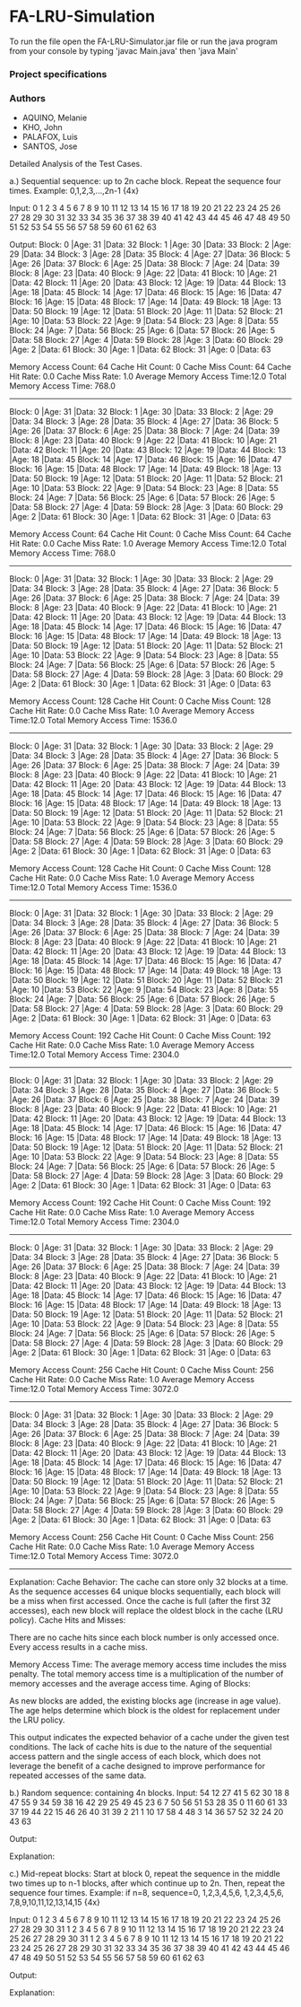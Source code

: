 # FA-LRU-Simulation
To run the file open the FA-LRU-Simulator.jar file or run the java program from your console by typing 'javac Main.java' then 'java Main'

### Project specifications
 


### Authors
- AQUINO, Melanie 
- KHO, John 
- PALAFOX, Luis
- SANTOS, Jose
  
Detailed Analysis of the Test Cases.

a.) Sequential sequence: up to 2n cache block. Repeat the sequence four times. Example: 0,1,2,3,...,2n-1 {4x}

Input:
0 1 2 3 4 5 6 7 8 9 10 11 12 13 14 15 16 17 18 19 20 21 22 23 24 25 26 27 28 29 30 31 32 33 34 35 36 37 38 39 40 41 42 43 44 45 46 47 48 49 50 51 52 53 54 55 56 57 58 59 60 61 62 63

Output:
Block: 0 |Age: 31 |Data: 32
Block: 1 |Age: 30 |Data: 33
Block: 2 |Age: 29 |Data: 34
Block: 3 |Age: 28 |Data: 35
Block: 4 |Age: 27 |Data: 36
Block: 5 |Age: 26 |Data: 37
Block: 6 |Age: 25 |Data: 38
Block: 7 |Age: 24 |Data: 39
Block: 8 |Age: 23 |Data: 40
Block: 9 |Age: 22 |Data: 41
Block: 10 |Age: 21 |Data: 42
Block: 11 |Age: 20 |Data: 43
Block: 12 |Age: 19 |Data: 44
Block: 13 |Age: 18 |Data: 45
Block: 14 |Age: 17 |Data: 46
Block: 15 |Age: 16 |Data: 47
Block: 16 |Age: 15 |Data: 48
Block: 17 |Age: 14 |Data: 49
Block: 18 |Age: 13 |Data: 50
Block: 19 |Age: 12 |Data: 51
Block: 20 |Age: 11 |Data: 52
Block: 21 |Age: 10 |Data: 53
Block: 22 |Age: 9 |Data: 54
Block: 23 |Age: 8 |Data: 55
Block: 24 |Age: 7 |Data: 56
Block: 25 |Age: 6 |Data: 57
Block: 26 |Age: 5 |Data: 58
Block: 27 |Age: 4 |Data: 59
Block: 28 |Age: 3 |Data: 60
Block: 29 |Age: 2 |Data: 61
Block: 30 |Age: 1 |Data: 62
Block: 31 |Age: 0 |Data: 63

Memory Access Count: 64
Cache Hit Count: 0
Cache Miss Count: 64
Cache Hit Rate: 0.0
Cache Miss Rate: 1.0
Average Memory Access Time:12.0
Total Memory Access Time: 768.0

----------------------------------------
Block: 0 |Age: 31 |Data: 32
Block: 1 |Age: 30 |Data: 33
Block: 2 |Age: 29 |Data: 34
Block: 3 |Age: 28 |Data: 35
Block: 4 |Age: 27 |Data: 36
Block: 5 |Age: 26 |Data: 37
Block: 6 |Age: 25 |Data: 38
Block: 7 |Age: 24 |Data: 39
Block: 8 |Age: 23 |Data: 40
Block: 9 |Age: 22 |Data: 41
Block: 10 |Age: 21 |Data: 42
Block: 11 |Age: 20 |Data: 43
Block: 12 |Age: 19 |Data: 44
Block: 13 |Age: 18 |Data: 45
Block: 14 |Age: 17 |Data: 46
Block: 15 |Age: 16 |Data: 47
Block: 16 |Age: 15 |Data: 48
Block: 17 |Age: 14 |Data: 49
Block: 18 |Age: 13 |Data: 50
Block: 19 |Age: 12 |Data: 51
Block: 20 |Age: 11 |Data: 52
Block: 21 |Age: 10 |Data: 53
Block: 22 |Age: 9 |Data: 54
Block: 23 |Age: 8 |Data: 55
Block: 24 |Age: 7 |Data: 56
Block: 25 |Age: 6 |Data: 57
Block: 26 |Age: 5 |Data: 58
Block: 27 |Age: 4 |Data: 59
Block: 28 |Age: 3 |Data: 60
Block: 29 |Age: 2 |Data: 61
Block: 30 |Age: 1 |Data: 62
Block: 31 |Age: 0 |Data: 63

Memory Access Count: 64
Cache Hit Count: 0
Cache Miss Count: 64
Cache Hit Rate: 0.0
Cache Miss Rate: 1.0
Average Memory Access Time:12.0
Total Memory Access Time: 768.0

----------------------------------------
Block: 0 |Age: 31 |Data: 32
Block: 1 |Age: 30 |Data: 33
Block: 2 |Age: 29 |Data: 34
Block: 3 |Age: 28 |Data: 35
Block: 4 |Age: 27 |Data: 36
Block: 5 |Age: 26 |Data: 37
Block: 6 |Age: 25 |Data: 38
Block: 7 |Age: 24 |Data: 39
Block: 8 |Age: 23 |Data: 40
Block: 9 |Age: 22 |Data: 41
Block: 10 |Age: 21 |Data: 42
Block: 11 |Age: 20 |Data: 43
Block: 12 |Age: 19 |Data: 44
Block: 13 |Age: 18 |Data: 45
Block: 14 |Age: 17 |Data: 46
Block: 15 |Age: 16 |Data: 47
Block: 16 |Age: 15 |Data: 48
Block: 17 |Age: 14 |Data: 49
Block: 18 |Age: 13 |Data: 50
Block: 19 |Age: 12 |Data: 51
Block: 20 |Age: 11 |Data: 52
Block: 21 |Age: 10 |Data: 53
Block: 22 |Age: 9 |Data: 54
Block: 23 |Age: 8 |Data: 55
Block: 24 |Age: 7 |Data: 56
Block: 25 |Age: 6 |Data: 57
Block: 26 |Age: 5 |Data: 58
Block: 27 |Age: 4 |Data: 59
Block: 28 |Age: 3 |Data: 60
Block: 29 |Age: 2 |Data: 61
Block: 30 |Age: 1 |Data: 62
Block: 31 |Age: 0 |Data: 63

Memory Access Count: 128
Cache Hit Count: 0
Cache Miss Count: 128
Cache Hit Rate: 0.0
Cache Miss Rate: 1.0
Average Memory Access Time:12.0
Total Memory Access Time: 1536.0

----------------------------------------
Block: 0 |Age: 31 |Data: 32
Block: 1 |Age: 30 |Data: 33
Block: 2 |Age: 29 |Data: 34
Block: 3 |Age: 28 |Data: 35
Block: 4 |Age: 27 |Data: 36
Block: 5 |Age: 26 |Data: 37
Block: 6 |Age: 25 |Data: 38
Block: 7 |Age: 24 |Data: 39
Block: 8 |Age: 23 |Data: 40
Block: 9 |Age: 22 |Data: 41
Block: 10 |Age: 21 |Data: 42
Block: 11 |Age: 20 |Data: 43
Block: 12 |Age: 19 |Data: 44
Block: 13 |Age: 18 |Data: 45
Block: 14 |Age: 17 |Data: 46
Block: 15 |Age: 16 |Data: 47
Block: 16 |Age: 15 |Data: 48
Block: 17 |Age: 14 |Data: 49
Block: 18 |Age: 13 |Data: 50
Block: 19 |Age: 12 |Data: 51
Block: 20 |Age: 11 |Data: 52
Block: 21 |Age: 10 |Data: 53
Block: 22 |Age: 9 |Data: 54
Block: 23 |Age: 8 |Data: 55
Block: 24 |Age: 7 |Data: 56
Block: 25 |Age: 6 |Data: 57
Block: 26 |Age: 5 |Data: 58
Block: 27 |Age: 4 |Data: 59
Block: 28 |Age: 3 |Data: 60
Block: 29 |Age: 2 |Data: 61
Block: 30 |Age: 1 |Data: 62
Block: 31 |Age: 0 |Data: 63

Memory Access Count: 128
Cache Hit Count: 0
Cache Miss Count: 128
Cache Hit Rate: 0.0
Cache Miss Rate: 1.0
Average Memory Access Time:12.0
Total Memory Access Time: 1536.0

----------------------------------------
Block: 0 |Age: 31 |Data: 32
Block: 1 |Age: 30 |Data: 33
Block: 2 |Age: 29 |Data: 34
Block: 3 |Age: 28 |Data: 35
Block: 4 |Age: 27 |Data: 36
Block: 5 |Age: 26 |Data: 37
Block: 6 |Age: 25 |Data: 38
Block: 7 |Age: 24 |Data: 39
Block: 8 |Age: 23 |Data: 40
Block: 9 |Age: 22 |Data: 41
Block: 10 |Age: 21 |Data: 42
Block: 11 |Age: 20 |Data: 43
Block: 12 |Age: 19 |Data: 44
Block: 13 |Age: 18 |Data: 45
Block: 14 |Age: 17 |Data: 46
Block: 15 |Age: 16 |Data: 47
Block: 16 |Age: 15 |Data: 48
Block: 17 |Age: 14 |Data: 49
Block: 18 |Age: 13 |Data: 50
Block: 19 |Age: 12 |Data: 51
Block: 20 |Age: 11 |Data: 52
Block: 21 |Age: 10 |Data: 53
Block: 22 |Age: 9 |Data: 54
Block: 23 |Age: 8 |Data: 55
Block: 24 |Age: 7 |Data: 56
Block: 25 |Age: 6 |Data: 57
Block: 26 |Age: 5 |Data: 58
Block: 27 |Age: 4 |Data: 59
Block: 28 |Age: 3 |Data: 60
Block: 29 |Age: 2 |Data: 61
Block: 30 |Age: 1 |Data: 62
Block: 31 |Age: 0 |Data: 63

Memory Access Count: 192
Cache Hit Count: 0
Cache Miss Count: 192
Cache Hit Rate: 0.0
Cache Miss Rate: 1.0
Average Memory Access Time:12.0
Total Memory Access Time: 2304.0

----------------------------------------
Block: 0 |Age: 31 |Data: 32
Block: 1 |Age: 30 |Data: 33
Block: 2 |Age: 29 |Data: 34
Block: 3 |Age: 28 |Data: 35
Block: 4 |Age: 27 |Data: 36
Block: 5 |Age: 26 |Data: 37
Block: 6 |Age: 25 |Data: 38
Block: 7 |Age: 24 |Data: 39
Block: 8 |Age: 23 |Data: 40
Block: 9 |Age: 22 |Data: 41
Block: 10 |Age: 21 |Data: 42
Block: 11 |Age: 20 |Data: 43
Block: 12 |Age: 19 |Data: 44
Block: 13 |Age: 18 |Data: 45
Block: 14 |Age: 17 |Data: 46
Block: 15 |Age: 16 |Data: 47
Block: 16 |Age: 15 |Data: 48
Block: 17 |Age: 14 |Data: 49
Block: 18 |Age: 13 |Data: 50
Block: 19 |Age: 12 |Data: 51
Block: 20 |Age: 11 |Data: 52
Block: 21 |Age: 10 |Data: 53
Block: 22 |Age: 9 |Data: 54
Block: 23 |Age: 8 |Data: 55
Block: 24 |Age: 7 |Data: 56
Block: 25 |Age: 6 |Data: 57
Block: 26 |Age: 5 |Data: 58
Block: 27 |Age: 4 |Data: 59
Block: 28 |Age: 3 |Data: 60
Block: 29 |Age: 2 |Data: 61
Block: 30 |Age: 1 |Data: 62
Block: 31 |Age: 0 |Data: 63

Memory Access Count: 192
Cache Hit Count: 0
Cache Miss Count: 192
Cache Hit Rate: 0.0
Cache Miss Rate: 1.0
Average Memory Access Time:12.0
Total Memory Access Time: 2304.0

----------------------------------------
Block: 0 |Age: 31 |Data: 32
Block: 1 |Age: 30 |Data: 33
Block: 2 |Age: 29 |Data: 34
Block: 3 |Age: 28 |Data: 35
Block: 4 |Age: 27 |Data: 36
Block: 5 |Age: 26 |Data: 37
Block: 6 |Age: 25 |Data: 38
Block: 7 |Age: 24 |Data: 39
Block: 8 |Age: 23 |Data: 40
Block: 9 |Age: 22 |Data: 41
Block: 10 |Age: 21 |Data: 42
Block: 11 |Age: 20 |Data: 43
Block: 12 |Age: 19 |Data: 44
Block: 13 |Age: 18 |Data: 45
Block: 14 |Age: 17 |Data: 46
Block: 15 |Age: 16 |Data: 47
Block: 16 |Age: 15 |Data: 48
Block: 17 |Age: 14 |Data: 49
Block: 18 |Age: 13 |Data: 50
Block: 19 |Age: 12 |Data: 51
Block: 20 |Age: 11 |Data: 52
Block: 21 |Age: 10 |Data: 53
Block: 22 |Age: 9 |Data: 54
Block: 23 |Age: 8 |Data: 55
Block: 24 |Age: 7 |Data: 56
Block: 25 |Age: 6 |Data: 57
Block: 26 |Age: 5 |Data: 58
Block: 27 |Age: 4 |Data: 59
Block: 28 |Age: 3 |Data: 60
Block: 29 |Age: 2 |Data: 61
Block: 30 |Age: 1 |Data: 62
Block: 31 |Age: 0 |Data: 63

Memory Access Count: 256
Cache Hit Count: 0
Cache Miss Count: 256
Cache Hit Rate: 0.0
Cache Miss Rate: 1.0
Average Memory Access Time:12.0
Total Memory Access Time: 3072.0

----------------------------------------
Block: 0 |Age: 31 |Data: 32
Block: 1 |Age: 30 |Data: 33
Block: 2 |Age: 29 |Data: 34
Block: 3 |Age: 28 |Data: 35
Block: 4 |Age: 27 |Data: 36
Block: 5 |Age: 26 |Data: 37
Block: 6 |Age: 25 |Data: 38
Block: 7 |Age: 24 |Data: 39
Block: 8 |Age: 23 |Data: 40
Block: 9 |Age: 22 |Data: 41
Block: 10 |Age: 21 |Data: 42
Block: 11 |Age: 20 |Data: 43
Block: 12 |Age: 19 |Data: 44
Block: 13 |Age: 18 |Data: 45
Block: 14 |Age: 17 |Data: 46
Block: 15 |Age: 16 |Data: 47
Block: 16 |Age: 15 |Data: 48
Block: 17 |Age: 14 |Data: 49
Block: 18 |Age: 13 |Data: 50
Block: 19 |Age: 12 |Data: 51
Block: 20 |Age: 11 |Data: 52
Block: 21 |Age: 10 |Data: 53
Block: 22 |Age: 9 |Data: 54
Block: 23 |Age: 8 |Data: 55
Block: 24 |Age: 7 |Data: 56
Block: 25 |Age: 6 |Data: 57
Block: 26 |Age: 5 |Data: 58
Block: 27 |Age: 4 |Data: 59
Block: 28 |Age: 3 |Data: 60
Block: 29 |Age: 2 |Data: 61
Block: 30 |Age: 1 |Data: 62
Block: 31 |Age: 0 |Data: 63

Memory Access Count: 256
Cache Hit Count: 0
Cache Miss Count: 256
Cache Hit Rate: 0.0
Cache Miss Rate: 1.0
Average Memory Access Time:12.0
Total Memory Access Time: 3072.0

----------------------------------------

Explanation: 
Cache Behavior:
The cache can store only 32 blocks at a time.
As the sequence accesses 64 unique blocks sequentially, each block will be a miss when first accessed.
Once the cache is full (after the first 32 accesses), each new block will replace the oldest block in the cache (LRU policy).
Cache Hits and Misses:

There are no cache hits since each block number is only accessed once.
Every access results in a cache miss.

Memory Access Time:
The average memory access time includes the miss penalty.
The total memory access time is a multiplication of the number of memory accesses and the average access time.
Aging of Blocks:

As new blocks are added, the existing blocks age (increase in age value).
The age helps determine which block is the oldest for replacement under the LRU policy.

This output indicates the expected behavior of a cache under the given test conditions. The lack of cache hits is due to the nature of the sequential access pattern and the single access of each block, which does not leverage the benefit of a cache designed to improve performance for repeated accesses of the same data.

b.) Random sequence: containing 4n blocks.
Input: 
54 12 27 41 5 62 30 18 8 47 55 9 34 59 38 16 42 29 25 49 45 23 6 7 50 56 51 53 28 35 0 11 60 61 33 37 19 44 22 15 46 26 40 31 39 2 21 1 10 17 58 4 48 3 14 36 57 52 32 24 20 43 63

Output:

Explanation: 

c.) Mid-repeat blocks: Start at block 0, repeat the sequence in the middle two times up to n-1 blocks, after
which continue up to 2n. Then, repeat the sequence four times. Example: if n=8, sequence=0, 1,2,3,4,5,6,
1,2,3,4,5,6, 7,8,9,10,11,12,13,14,15 {4x}

Input:
0 1 2 3 4 5 6 7 8 9 10 11 12 13 14 15 16 17 18 19 20 21 22 23 24 25 26 27 28 29 30 31
1 2 3 4 5 6 7 8 9 10 11 12 13 14 15 16 17 18 19 20 21 22 23 24 25 26 27 28 29 30 31
1 2 3 4 5 6 7 8 9 10 11 12 13 14 15 16 17 18 19 20 21 22 23 24 25 26 27 28 29 30 31
32 33 34 35 36 37 38 39 40 41 42 43 44 45 46 47 48 49 50 51 52 53 54 55 56 57 58 59 60 61 62 63

Output:

Explanation: 

